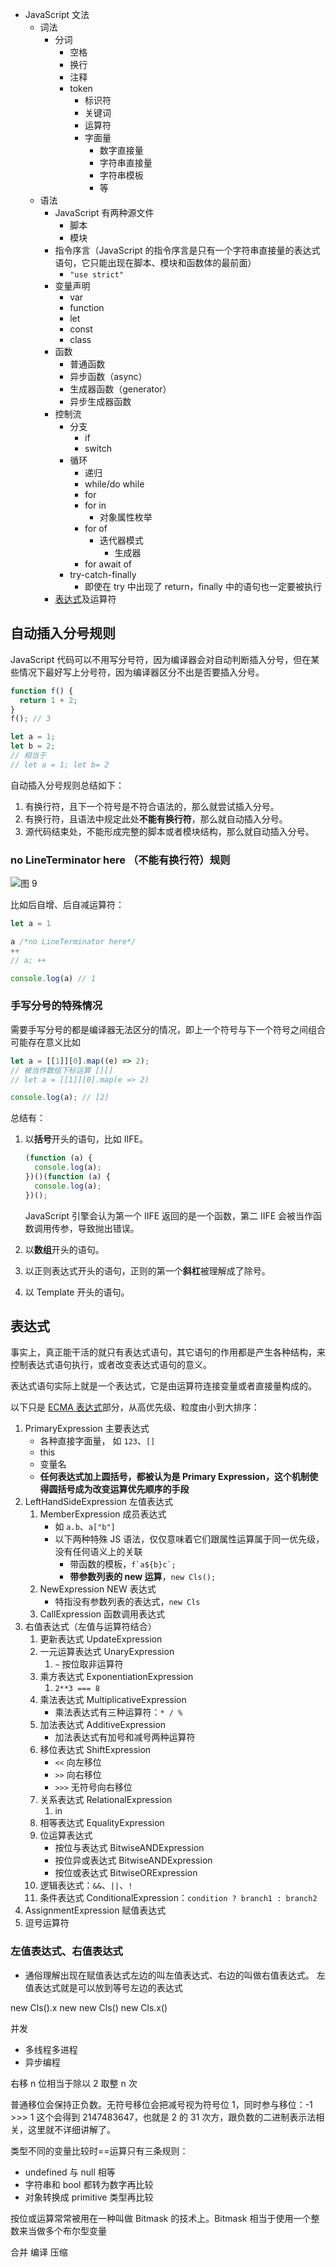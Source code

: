 - JavaScript 文法
  - 词法
    - 分词
      - 空格
      - 换行
      - 注释
      - token
        - 标识符
        - 关键词
        - 运算符
        - 字面量
          - 数字直接量
          - 字符串直接量
          - 字符串模板
          - 等
  - 语法
    - JavaScript 有两种源文件
      - 脚本
      - 模块
    - 指令序言（JavaScript 的指令序言是只有一个字符串直接量的表达式语句，它只能出现在脚本、模块和函数体的最前面）
      - `"use strict"`
    - 变量声明
      - var
      - function
      - let
      - const
      - class
    - 函数
      - 普通函数
      - 异步函数（async）
      - 生成器函数（generator）
      - 异步生成器函数
    - 控制流
      - 分支
        - if
        - switch
      - 循环
        - 递归
        - while/do while
        - for
        - for in
          - 对象属性枚举
        - for of
          - 迭代器模式
            - 生成器
        - for await of
      - try-catch-finally
        - 即使在 try 中出现了 return，finally 中的语句也一定要被执行
    - [表达式](#表达式)及运算符

## 自动插入分号规则

JavaScript 代码可以不用写分号符，因为编译器会对自动判断插入分号，但在某些情况下最好写上分号符，因为编译器区分不出是否要插入分号。

```js
function f() {
  return 1 + 2;
}
f(); // 3
```

```js
let a = 1;
let b = 2;
// 相当于
// let a = 1; let b= 2
```

自动插入分号规则总结如下：

1. 有换行符，且下一个符号是不符合语法的，那么就尝试插入分号。
2. 有换行符，且语法中规定此处**不能有换行符**，那么就自动插入分号。
3. 源代码结束处，不能形成完整的脚本或者模块结构，那么就自动插入分号。

### no LineTerminator here （不能有换行符）规则

![图 9](./images/1641360549128.png)

比如后自增、后自减运算符：

```js
let a = 1

a /*no LineTerminator here*/
++
// a; ++

console.log(a) // 1
```

### 手写分号的特殊情况

需要手写分号的都是编译器无法区分的情况，即上一个符号与下一个符号之间组合可能存在意义比如

```js
let a = [[1]][0].map((e) => 2);
// 被当作数组下标运算 [][]
// let a = [[1]][0].map(e => 2)

console.log(a); // [2]
```

总结有：

1. 以**括号**开头的语句，比如 IIFE。

   ```js
   (function (a) {
     console.log(a);
   })()(function (a) {
     console.log(a);
   })();
   ```

   JavaScript 引擎会认为第一个 IIFE 返回的是一个函数，第二 IIFE 会被当作函数调用传参，导致抛出错误。

2. 以**数组**开头的语句。
3. 以正则表达式开头的语句，正则的第一个**斜杠**被理解成了除号。
4. 以 Template 开头的语句。

## 表达式

事实上，真正能干活的就只有表达式语句，其它语句的作用都是产生各种结构，来控制表达式语句执行，或者改变表达式语句的意义。

表达式语句实际上就是一个表达式，它是由运算符连接变量或者直接量构成的。

以下只是 [ECMA 表达式](https://tc39.es/ecma262/#sec-ecmascript-language-expressions)部分，从高优先级、粒度由小到大排序：

1. PrimaryExpression 主要表达式
   - 各种直接字面量， 如 `123`、`[]`
   - this
   - 变量名
   - **任何表达式加上圆括号，都被认为是 Primary Expression，这个机制使得圆括号成为改变运算优先顺序的手段**
2. LeftHandSideExpression 左值表达式
   1. MemberExpression 成员表达式
      - 如 `a.b`、`a["b"]`
      - 以下两种特殊 JS 语法，仅仅意味着它们跟属性运算属于同一优先级，没有任何语义上的关联
        - 带函数的模板，`` f`a${b}c`; ``
        - **带参数列表的 new 运算**，`new Cls();`
   2. NewExpression NEW 表达式
      - 特指没有参数列表的表达式，`new Cls`
   3. CallExpression 函数调用表达式
3. 右值表达式（左值与运算符结合）
   1. 更新表达式 UpdateExpression
   2. 一元运算表达式 UnaryExpression
      1. `~` 按位取非运算符
   3. 乘方表达式 ExponentiationExpression
      1. `2**3 === 8`
   4. 乘法表达式 MultiplicativeExpression
      - 乘法表达式有三种运算符：`* / %`
   5. 加法表达式 AdditiveExpression
      - 加法表达式有加号和减号两种运算符
   6. 移位表达式 ShiftExpression
      - `<<` 向左移位
      - `>>` 向右移位
      - `>>>` 无符号向右移位
   7. 关系表达式 RelationalExpression
      1. in
   8. 相等表达式 EqualityExpression
   9. 位运算表达式
      - 按位与表达式 BitwiseANDExpression
      - 按位异或表达式 BitwiseANDExpression
      - 按位或表达式 BitwiseORExpression
   10. 逻辑表达式：`&&`、`||`、`!`
   11. 条件表达式 ConditionalExpression：`condition ? branch1 : branch2`
4. AssignmentExpression 赋值表达式
5. 逗号运算符

### 左值表达式、右值表达式

- 通俗理解出现在赋值表达式左边的叫左值表达式、右边的叫做右值表达式。
  左值表达式就是可以放到等号左边的表达式

new Cls().x
new new Cls()
new Cls.x()

并发

- 多线程多进程
- 异步编程

右移 n 位相当于除以 2 取整 n 次

普通移位会保持正负数。无符号移位会把减号视为符号位 1，同时参与移位：-1 >>> 1 这个会得到 2147483647，也就是 2 的 31 次方，跟负数的二进制表示法相关，这里就不详细讲解了。

类型不同的变量比较时==运算只有三条规则：

- undefined 与 null 相等
- 字符串和 bool 都转为数字再比较
- 对象转换成 primitive 类型再比较

按位或运算常常被用在一种叫做 Bitmask 的技术上。Bitmask 相当于使用一个整数来当做多个布尔型变量

合并
编译
压缩
